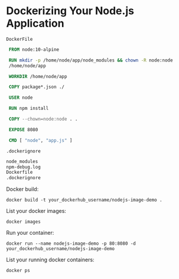 # Dockerizing Your Node.js Application

`DockerFile`

```DockerFile
 FROM node:10-alpine

 RUN mkdir -p /home/node/app/node_modules && chown -R node:node
 /home/node/app

 WORKDIR /home/node/app

 COPY package*.json ./

 USER node

 RUN npm install

 COPY --chown=node:node . .

 EXPOSE 8080

 CMD [ "node", "app.js" ]
```

`.dockerignore`

```DockerFile
node_modules
npm-debug.log
Dockerfile
.dockerignore
```

Docker build:

```
docker build -t your_dockerhub_username/nodejs-image-demo .
```

List your docker images:

```
docker images
```

Run your container:

```
docker run --name nodejs-image-demo -p 80:8080 -d your_dockerhub_username/nodejs-image-demo
```

List your running docker containers:

```
docker ps
```
